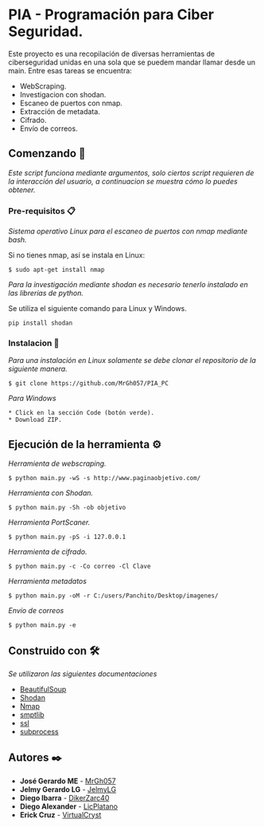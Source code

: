 # PIA - Programación para Ciber Seguridad.

Este proyecto es una recopilación de diversas herramientas de ciberseguridad unidas en una sola que se puedem mandar llamar desde un main. Entre esas tareas se encuentra:
* WebScraping.
* Investigacion con shodan.
* Escaneo de puertos con nmap.
* Extracción de metadata.
* Cifrado.
* Envío de correos.

## Comenzando 🚀
_Este script funciona mediante argumentos, solo ciertos script requieren de la interacción del usuario, a continuacion se muestra cómo lo puedes obtener._

### Pre-requisitos 📋
_Sistema operativo Linux para el escaneo de puertos con nmap mediante bash._

Si no tienes nmap, así se instala en Linux:

```
$ sudo apt-get install nmap
```
_Para la investigación mediante shodan es necesario tenerlo instalado en las librerías de python._

Se utiliza el siguiente comando para Linux y Windows.
```
pip install shodan
```


### Instalacion 🔧
_Para una instalación en Linux solamente se debe clonar el repositorio de la siguiente manera._
```
$ git clone https://github.com/MrGh057/PIA_PC
```

_Para Windows_
```
* Click en la sección Code (botón verde).
* Download ZIP.
```
## Ejecución de la herramienta ⚙️
_Herramienta de webscraping._
```
$ python main.py -wS -s http://www.paginaobjetivo.com/
```

_Herramienta con Shodan._
```
$ python main.py -Sh -ob objetivo
```

_Herramienta PortScaner._
```
$ python main.py -pS -i 127.0.0.1
```

_Herramienta de cifrado._
```
$ python main.py -c -Co correo -Cl Clave
```

_Herramienta metadatos_
```
$ python main.py -oM -r C:/users/Panchito/Desktop/imagenes/
```
_Envío de correos_
```
$ python main.py -e
```


## Construido con 🛠️
_Se utilizaron las siguientes documentaciones_
* [BeautifulSoup](https://beautiful-soup-4.readthedocs.io/en/latest/)
* [Shodan](https://shodan.readthedocs.io/en/latest/)
* [Nmap](https://nmap.org/book/port-scanning-options.html)
* [smptlib](https://docs.python.org/3/library/smtplib.html)
* [ssl](https://docs.python.org/3/library/ssl.html)
* [subprocess](https://docs.python.org/3/library/subprocess.html)

## Autores ✒️
* **José Gerardo ME** - [MrGh057](https://github.com/MrGh057)
* **Jelmy Gerardo LG** - [JelmyLG](https://github.com/JelmyLG)
* **Diego Ibarra** - [DikerZarc40](https://github.com/DikerZarc40)
* **Diego Alexander** - [LicPlatano](https://github.com/LicPlatano)
* **Erick Cruz** - [VirtualCryst](https://github.com/VirtualCryst)
